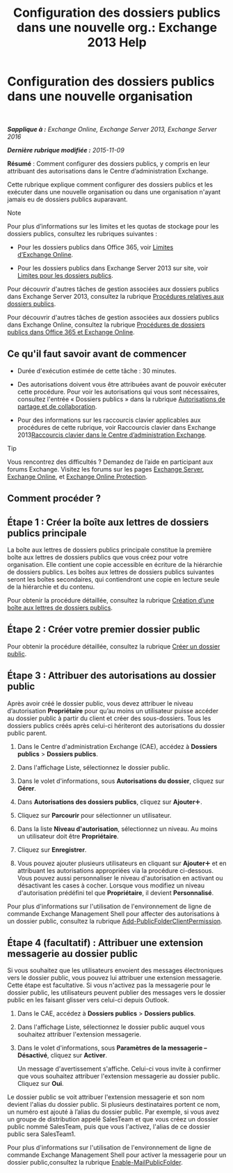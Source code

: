 ﻿---
title: 'Configuration des dossiers publics dans une nouvelle org.: Exchange 2013 Help'
TOCTitle: Configuration des dossiers publics dans une nouvelle organisation
ms:assetid: 7b419906-8977-47f0-8687-a87911b5ebec
ms:mtpsurl: https://technet.microsoft.com/fr-fr/library/JJ651147(v=EXCHG.150)
ms:contentKeyID: 50478528
ms.date: 04/24/2018
mtps_version: v=EXCHG.150
ms.translationtype: HT
---

# Configuration des dossiers publics dans une nouvelle organisation

 

_**Sapplique à :** Exchange Online, Exchange Server 2013, Exchange Server 2016_

_**Dernière rubrique modifiée :** 2015-11-09_

**Résumé** : Comment configurer des dossiers publics, y compris en leur attribuant des autorisations dans le Centre d’administration Exchange.

Cette rubrique explique comment configurer des dossiers publics et les exécuter dans une nouvelle organisation ou dans une organisation n'ayant jamais eu de dossiers publics auparavant.

> [!NOTE]
> Pour plus d’informations sur les limites et les quotas de stockage pour les dossiers publics, consultez les rubriques suivantes :
> <ul>
> <li><p>Pour les dossiers publics dans Office 365, voir <a href="https://go.microsoft.com/fwlink/?linkid=391188">Limites d’Exchange Online</a>.</p></li>
> <li><p>Pour les dossiers publics dans Exchange Server 2013 sur site, voir <a href="limits-for-public-folders-exchange-2013-help.md">Limites pour les dossiers publics</a>.</p></li></ul>

Pour découvrir d'autres tâches de gestion associées aux dossiers publics dans Exchange Server 2013, consultez la rubrique [Procédures relatives aux dossiers publics](public-folder-procedures-exchange-2013-help.md).

Pour découvrir d'autres tâches de gestion associées aux dossiers publics dans Exchange Online, consultez la rubrique [Procédures de dossiers publics dans Office 365 et Exchange Online](https://technet.microsoft.com/fr-fr/library/jj966272\(v=exchg.150\)).

## Ce qu'il faut savoir avant de commencer

  - Durée d'exécution estimée de cette tâche : 30 minutes.

  - Des autorisations doivent vous être attribuées avant de pouvoir exécuter cette procédure. Pour voir les autorisations qui vous sont nécessaires, consultez l'entrée « Dossiers publics » dans la rubrique [Autorisations de partage et de collaboration](sharing-and-collaboration-permissions-exchange-2013-help.md).

  - Pour des informations sur les raccourcis clavier applicables aux procédures de cette rubrique, voir Raccourcis clavier dans Exchange 2013[Raccourcis clavier dans le Centre d’administration Exchange](keyboard-shortcuts-in-the-exchange-admin-center-exchange-online-protection-help.md).

> [!TIP]
> Vous rencontrez des difficultés ? Demandez de l’aide en participant aux forums Exchange. Visitez les forums sur les pages <a href="https://go.microsoft.com/fwlink/p/?linkid=60612">Exchange Server</a>, <a href="https://go.microsoft.com/fwlink/p/?linkid=267542">Exchange Online</a>, et <a href="https://go.microsoft.com/fwlink/p/?linkid=285351">Exchange Online Protection</a>.


## Comment procéder ?

## Étape 1 : Créer la boîte aux lettres de dossiers publics principale

La boîte aux lettres de dossiers publics principale constitue la première boîte aux lettres de dossiers publics que vous créez pour votre organisation. Elle contient une copie accessible en écriture de la hiérarchie de dossiers publics. Les boîtes aux lettres de dossiers publics suivantes seront les boîtes secondaires, qui contiendront une copie en lecture seule de la hiérarchie et du contenu.

Pour obtenir la procédure détaillée, consultez la rubrique [Création d’une boîte aux lettres de dossiers publics](create-a-public-folder-mailbox-exchange-2013-help.md).

## Étape 2 : Créer votre premier dossier public

Pour obtenir la procédure détaillée, consultez la rubrique [Créer un dossier public](create-a-public-folder-exchange-2013-help.md).

## Étape 3 : Attribuer des autorisations au dossier public

Après avoir créé le dossier public, vous devez attribuer le niveau d’autorisation **Propriétaire** pour qu’au moins un utilisateur puisse accéder au dossier public à partir du client et créer des sous-dossiers. Tous les dossiers publics créés après celui-ci hériteront des autorisations du dossier public parent.

1.  Dans le Centre d'administration Exchange (CAE), accédez à **Dossiers publics** \> **Dossiers publics**.

2.  Dans l'affichage Liste, sélectionnez le dossier public.

3.  Dans le volet d'informations, sous **Autorisations du dossier**, cliquez sur **Gérer**.

4.  Dans **Autorisations des dossiers publics**, cliquez sur **Ajouter**![Icône Ajouter](images/JJ218640.c1e75329-d6d7-4073-a27d-498590bbb558(EXCHG.150).gif "Icône Ajouter").

5.  Cliquez sur **Parcourir** pour sélectionner un utilisateur.

6.  Dans la liste **Niveau d'autorisation**, sélectionnez un niveau. Au moins un utilisateur doit être **Propriétaire**.

7.  Cliquez sur **Enregistrer**.

8.  Vous pouvez ajouter plusieurs utilisateurs en cliquant sur **Ajouter**![Icône Ajouter](images/JJ218640.c1e75329-d6d7-4073-a27d-498590bbb558(EXCHG.150).gif "Icône Ajouter") et en attribuant les autorisations appropriées via la procédure ci-dessous. Vous pouvez aussi personnaliser le niveau d'autorisation en activant ou désactivant les cases à cocher. Lorsque vous modifiez un niveau d'autorisation prédéfini tel que **Propriétaire**, il devient **Personnalisé**.

Pour plus d'informations sur l'utilisation de l'environnement de ligne de commande Exchange Management Shell pour affecter des autorisations à un dossier public, consultez la rubrique [Add-PublicFolderClientPermission](https://technet.microsoft.com/fr-fr/library/bb124743\(v=exchg.150\)).

## Étape 4 (facultatif) : Attribuer une extension messagerie au dossier public

Si vous souhaitez que les utilisateurs envoient des messages électroniques vers le dossier public, vous pouvez lui attribuer une extension messagerie. Cette étape est facultative. Si vous n'activez pas la messagerie pour le dossier public, les utilisateurs peuvent publier des messages vers le dossier public en les faisant glisser vers celui-ci depuis Outlook.

1.  Dans le CAE, accédez à **Dossiers publics** \> **Dossiers publics**.

2.  Dans l'affichage Liste, sélectionnez le dossier public auquel vous souhaitez attribuer l'extension messagerie.

3.  Dans le volet d'informations, sous **Paramètres de la messagerie – Désactivé**, cliquez sur **Activer**.
    
    Un message d'avertissement s'affiche. Celui-ci vous invite à confirmer que vous souhaitez attribuer l'extension messagerie au dossier public. Cliquez sur **Oui**.

Le dossier public se voit attribuer l'extension messagerie et son nom devient l'alias du dossier public. Si plusieurs destinataires portent ce nom, un numéro est ajouté à l’alias du dossier public. Par exemple, si vous avez un groupe de distribution appelé SalesTeam et que vous créez un dossier public nommé SalesTeam, puis que vous l'activez, l'alias de ce dossier public sera SalesTeam1.

Pour plus d'informations sur l'utilisation de l'environnement de ligne de commande Exchange Management Shell pour activer la messagerie pour un dossier public,consultez la rubrique [Enable-MailPublicFolder](https://technet.microsoft.com/fr-fr/library/aa998824\(v=exchg.150\)).

